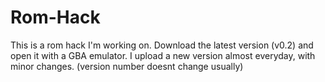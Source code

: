 # Rom-Hack
This is a rom hack I'm working on. Download the latest version (v0.2) and open it with a GBA
emulator. I upload a new version almost everyday, with minor changes. (version number doesnt change usually)
